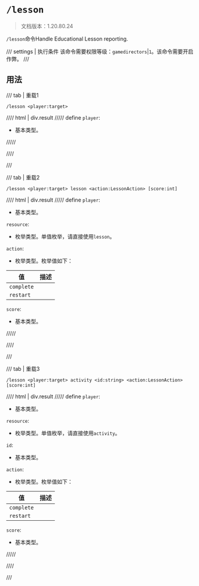 # `/lesson`

> 文档版本：1.20.80.24

`/lesson`命令Handle Educational Lesson reporting.

/// settings | 执行条件
该命令需要权限等级：`gamedirectors`|`1`。该命令需要开启作弊。
///

## 用法

/// tab | 重载1
```mcfunction
/lesson <player:target>
```

//// html | div.result
///// define
`player`: <!-- md:samp target -->

- 基本类型。


/////

////

///

/// tab | 重载2
```mcfunction
/lesson <player:target> lesson <action:LessonAction> [score:int]
```

//// html | div.result
///// define
`player`: <!-- md:samp target -->

- 基本类型。

`resource`: <!-- md:samp LessonType -->

- 枚举类型。单值枚举，请直接使用`lesson`。

`action`: <!-- md:samp LessonAction -->

- 枚举类型。枚举值如下：

|值|描述|
|---|---|
|`complete`||
|`restart`||


`score`: <!-- md:samp int -->

- 基本类型。


/////

////

///

/// tab | 重载3
```mcfunction
/lesson <player:target> activity <id:string> <action:LessonAction> [score:int]
```

//// html | div.result
///// define
`player`: <!-- md:samp target -->

- 基本类型。

`resource`: <!-- md:samp LessonActivityType -->

- 枚举类型。单值枚举，请直接使用`activity`。

`id`: <!-- md:samp string -->

- 基本类型。

`action`: <!-- md:samp LessonAction -->

- 枚举类型。枚举值如下：

|值|描述|
|---|---|
|`complete`||
|`restart`||


`score`: <!-- md:samp int -->

- 基本类型。


/////

////

///
